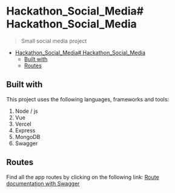 # Hackathon_Social_Media# Hackathon_Social_Media
> Small social media project

- [Hackathon\_Social\_Media# Hackathon\_Social\_Media](#hackathon_social_media-hackathon_social_media)
  - [Built with](#built-with)
  - [Routes](#routes)

## Built with
This project uses the following languages, frameworks and tools:
1. Node / js
2. Vue
3. Vercel
4. Express
5. MongoDB
6. Swagger

## Routes
Find all the app routes by clicking on the following link: [Route documentation with Swagger](https://hackathon-social-media-backend-phi.vercel.app/api-docs/#/Auth/post_auth_login)